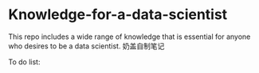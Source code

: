 # Knowledge-for-a-data-scientist
This repo includes a wide range of knowledge that is essential for anyone who desires to be a data scientist. 奶盖自制笔记

To do list:
